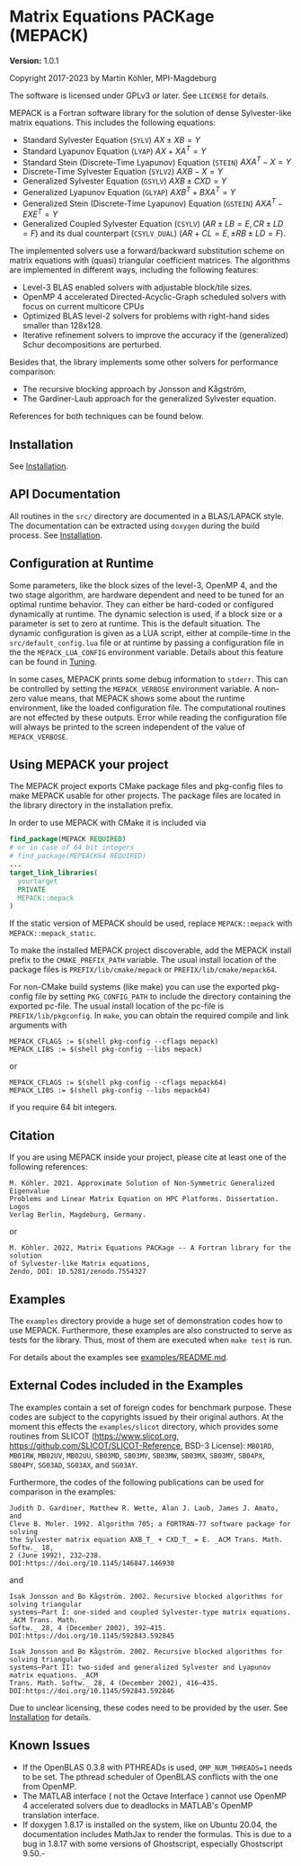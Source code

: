 Matrix Equations PACKage (MEPACK)
=================================

**Version:** 1.0.1

Copyright 2017-2023 by Martin Köhler, MPI-Magdeburg

The software is licensed under GPLv3 or later. See `LICENSE` for details.

MEPACK is a Fortran software library for the solution of dense Sylvester-like
matrix equations. This includes the following equations:

  * Standard Sylvester Equation (`SYLV`) $`AX\pm XB = Y`$
  * Standard Lyapunov Equation (`LYAP`) $`AX + XA^T = Y`$
  * Standard Stein (Discrete-Time Lyapunov) Equation (`STEIN`) $`AXA^T - X = Y`$
  * Discrete-Time Sylvester Equation (`SYLV2`) $`AXB - X = Y`$
  * Generalized Sylvester Equation (`GSYLV`) $`AXB \pm CXD = Y`$
  * Generalized Lyapunov Equation (`GLYAP`) $`AXB^{T} + BXA^T = Y`$
  * Generalized Stein (Discrete-Time Lyapunov) Equation (`GSTEIN`)
    $`AXA^T - EXE^T = Y`$
  * Generalized Coupled Sylvester Equation (`CSYLV`)
    $`(AR \pm LB=E,CR \pm LD = F)`$ and
    its dual counterpart (`CSYLV_DUAL`) $`(AR + CL = E, \pm RB \pm LD =F)`$.

The implemented solvers use a forward/backward substitution scheme on matrix
equations with (quasi) triangular coefficient matrices. The algorithms are
implemented in different ways, including the following features:

 * Level-3 BLAS enabled solvers with adjustable block/tile sizes.
 * OpenMP 4 accelerated Directed-Acyclic-Graph scheduled solvers with focus on
   current multicore CPUs
 * Optimized BLAS level-2 solvers for problems with right-hand sides smaller
   than 128x128.
 * Iterative refinement solvers to improve the accuracy if the (generalized)
   Schur decompositions are perturbed.

Besides that, the library implements some other solvers for performance
comparison:

  * The recursive blocking approach by Jonsson and Kågström,
  * The Gardiner-Laub approach for the generalized Sylvester equation.

  References for both techniques can be found below.


Installation
------------
See [Installation](doc/install.md).

API Documentation
-----------------
All routines in the `src/` directory are documented in a BLAS/LAPACK style. The
documentation can be extracted using `doxygen` during the build process.
See [Installation](doc/install.md).



Configuration at Runtime
------------------------
Some parameters, like the block sizes of the level-3, OpenMP 4, and the two
stage algorithm, are hardware dependent and need to be tuned for an optimal
runtime behavior. They can either be hard-coded or configured dynamically at
runtime. The dynamic selection is used, if a block size or a parameter is set to
zero at runtime. This is the default situation. The dynamic configuration is
given as a LUA script, either at compile-time in the  `src/default_config.lua`
file or at runtime by passing a configuration file in the the
`MEPACK_LUA_CONFIG` environment variable. Details about this feature can be
found in  [Tuning](doc/tuning.md).

In some cases, MEPACK  prints some debug information to `stderr`. This can be
controlled by setting the `MEPACK_VERBOSE` environment variable. A non-zero
value means, that MEPACK shows some about the runtime environment, like the
loaded configuration file. The computational routines are not effected by these
outputs. Error while reading the configuration file will
always be printed to the screen independent of the value of `MEPACK_VERBOSE`.

Using MEPACK your project
-------------------------

The MEPACK project exports CMake package files and pkg-config files to make
MEPACK usable for other projects. The package files are located in the library
directory in the installation prefix.

In order to use MEPACK with CMake it is included via

```cmake
find_package(MEPACK REQUIRED)
# or in case of 64 bit integers
# find_package(MEPEACK64 REQUIRED)
...
target_link_libraries(
  yourtarget
  PRIVATE
  MEPACK::mepack
)
```

If the static version of MEPACK should be used, replace `MEPACK::mepack` with
`MEPACK::mepack_static`.

To make the installed MEPACK project discoverable, add the MEPACK install prefix
to the `CMAKE_PREFIX_PATH` variable. The usual install location of the
package files is `PREFIX/lib/cmake/mepack` or `PREFIX/lib/cmake/mepack64`.

For non-CMake build systems (like make) you can use the exported pkg-config
file by setting `PKG_CONFIG_PATH` to include the directory containing the
exported pc-file. The usual install location of the pc-file is
`PREFIX/lib/pkgconfig`. In `make`, you can obtain the required compile and link
arguments with

```make
MEPACK_CFLAGS := $(shell pkg-config --cflags mepack)
MEPACK_LIBS := $(shell pkg-config --libs mepack)
```

or

```make
MEPACK_CFLAGS := $(shell pkg-config --cflags mepack64)
MEPACK_LIBS := $(shell pkg-config --libs mepack64)
```

if you require 64 bit integers.

Citation
---------
If you are using MEPACK inside your project, please cite at least one of the
following references:
```
M. Köhler. 2021. Approximate Solution of Non-Symmetric Generalized Eigenvalue
Problems and Linear Matrix Equation on HPC Platforms. Dissertation. Logos
Verlag Berlin, Magdeburg, Germany.
```
or
```
M. Köhler. 2022, Matrix Equations PACKage -- A Fortran library for the solution
of Sylvester-like Matrix equations,
Zendo, DOI: 10.5281/zenodo.7554327
```

Examples
--------

The `examples` directory provide a huge set of demonstration codes how to use
MEPACK. Furthermore, these examples are also constructed to serve as tests for
the library. Thus, most of them are executed when `make test` is run.

For details about the examples see [examples/README.md](examples/README.md).

External Codes included in the Examples
---------------------------------------
The examples contain a set of foreign codes for benchmark purpose.
These codes are subject to the copyrights issued by their original authors.
At the moment this effects the `examples/slicot` directory, which provides
some routines from SLICOT (https://www.slicot.org,
https://github.com/SLICOT/SLICOT-Reference, BSD-3 License):
`MB01RD`, `MB01RW`, `MB02UV`, `MB02UU`, `SB03MD`, `SB03MV`, `SB03MW`, `SB03MX`,
`SB03MY`, `SB04PX`, `SB04PY`, `SG03AD`, `SG03AX`, and `SG03AY`.

Furthermore, the codes of the following publications can be used for comparison
in the examples:
```
Judith D. Gardiner, Matthew R. Wette, Alan J. Laub, James J. Amato, and
Cleve B. Moler. 1992. Algorithm 705; a FORTRAN-77 software package for solving
the Sylvester matrix equation AXB_T_ + CXD_T_ = E. _ACM Trans. Math. Softw._ 18,
2 (June 1992), 232–238.
DOI:https://doi.org/10.1145/146847.146930
```
and
```
Isak Jonsson and Bo Kågström. 2002. Recursive blocked algorithms for solving triangular
systems—Part I: one-sided and coupled Sylvester-type matrix equations. _ACM Trans. Math.
Softw._ 28, 4 (December 2002), 392–415.
DOI:https://doi.org/10.1145/592843.592845

Isak Jonsson and Bo Kågström. 2002. Recursive blocked algorithms for solving triangular
systems—Part II: two-sided and generalized Sylvester and Lyapunov matrix equations. _ACM
Trans. Math. Softw._ 28, 4 (December 2002), 416–435.
DOI:https://doi.org/10.1145/592843.592846
```

Due to unclear licensing, these codes need to be provided by the user.
See [Installation](doc/install.md) for details.



Known Issues
------------
  * If the OpenBLAS 0.3.8 with PTHREADs is used, `OMP_NUM_THREADS=1` needs to be
    set. The pthread scheduler of OpenBLAS conflicts with the one from OpenMP.
  * The MATLAB interface ( not the Octave Interface ) cannot use OpenMP 4
    accelerated solvers due to deadlocks in MATLAB's OpenMP translation
    interface.
  * If doxygen 1.8.17 is installed on the system, like on Ubuntu 20.04, the
    documentation includes MathJax to render the formulas. This is due to a bug
    in 1.8.17 with some versions of Ghostscript, especially Ghostscript 9.50.-

